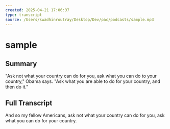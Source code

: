 ```yaml
---
created: 2025-04-21 17:06:37
type: transcript
source: /Users/swadhinroutray/Desktop/Dev/pac/podcasts/sample.mp3
---
```


# sample

## Summary
"Ask not what your country can do for you, ask what you can do to your country," Obama says. "Ask what you are able to do for your country, and then do it."

## Full Transcript
 And so my fellow Americans, ask not what your country can do for you, ask what you can do for your country.
